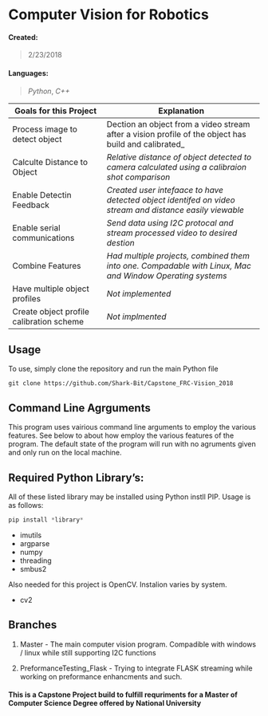 # Computer Vision for Robotics

#### Created:
> 2/23/2018

#### Languages:
> _Python_, _C++_


Goals for this Project | Explanation
---------------------- | --------------------
Process image to detect object | Dection an object from a video stream after a vision profile of the object has build and calibrated_
Calculte Distance to Object | _Relative distance of object detected to camera calculated using a calibraion shot comparison_
Enable Detectin Feedback | _Created user intefaace to have detected object identifed on video stream and distance easily viewable_
Enable serial communications | _Send data using I2C protocal and stream processed video to desired destion_
Combine Features | _Had multiple projects, combined them into one. Compadable with Linux, Mac and Window Operating systems_
Have multiple object profiles | _Not implemented_
Create object profile calibration scheme | _Not implmented_

## Usage
To use, simply clone the repository and run the main Python file
```
git clone https://github.com/Shark-Bit/Capstone_FRC-Vision_2018
```

## Command Line Agrguments
This program uses vairious command line arguments to employ the various features. See below to about how employ the various features of the program. The default state of the program will run with no agruments given and only run on the local machine.




## Required Python Library’s: 
All of these listed library may be installed using Python instll PIP. Usage is as follows:
```python
pip install *library*
```
- imutils
- argparse
- numpy
- threading
- smbus2

Also needed for this project is OpenCV. Instalion varies by system.

- cv2

## Branches

1. Master - The main computer vision program. Compadible with windows / linux while still supporting I2C functions

2. PreformanceTesting_Flask - Trying to integrate FLASK streaming while working on preformance enhancments and such. 










#### This is a Capstone Project build to fulfill requriments for a Master of Computer Science Degree offered by National University
